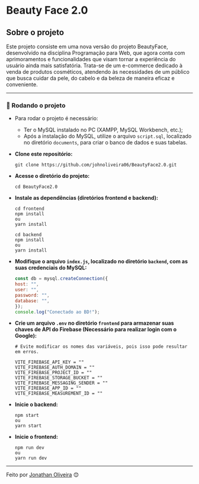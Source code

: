 <h1> Beauty Face 2.0 </h1>

## Sobre o projeto

Este projeto consiste em uma nova versão do projeto BeautyFace, desenvolvido na disciplina Programação para Web, que agora conta com aprimoramentos e funcionalidades que visam tornar a experiência do usuário ainda mais satisfatória. Trata-se de um e-commerce dedicado à venda de produtos cosméticos, atendendo às necessidades de um público que busca cuidar da pele, do cabelo e da beleza de maneira eficaz e conveniente.

---

### 🎲 Rodando o projeto

- Para rodar o projeto é necessário:

  - Ter o MySQL instalado no PC (XAMPP, MySQL Workbench, etc.);
  - Após a instalação do MySQL, utilize o arquivo `script.sql`, localizado no diretório `documents`, para criar o banco de dados e suas tabelas.
    <br/>

- **Clone este repositório:**
  ```shell
  git clone https://github.com/johnoliveira06/BeautyFace2.0.git
  ```
- **Acesse o diretório do projeto:**
  ```shell
  cd BeautyFace2.0
  ```
- **Instale as dependências (diretórios frontend e backend):**

  ```shell
  cd frontend
  npm install
  ou
  yarn install
  ```

  ```shell
  cd backend
  npm install
  ou
  yarn install
  ```

- **Modifique o arquivo `index.js`, localizado no diretório `backend`, com as suas credenciais do MySQL:**
  ```Javascript
  const db = mysql.createConnection({
  host: "",
  user: "",
  password: "",
  database: "",
  });
  console.log("Conectado ao BD!");
  ```
- **Crie um arquivo `.env` no diretório `frontend` para armazenar suas chaves de API do Firebase (Necessário para realizar login com o Google):**

  ```shell
  # Evite modificar os nomes das variáveis, pois isso pode resultar em erros.

  VITE_FIREBASE_API_KEY = ""
  VITE_FIREBASE_AUTH_DOMAIN = ""
  VITE_FIREBASE_PROJECT_ID = ""
  VITE_FIREBASE_STORAGE_BUCKET = ""
  VITE_FIREBASE_MESSAGING_SENDER = ""
  VITE_FIREBASE_APP_ID = ""
  VITE_FIREBASE_MEASUREMENT_ID = ""
  ```

- **Inicie o backend:**
  ```shell
  npm start
  ou
  yarn start
  ```
- **Inicie o frontend:**
  ```shell
  npm run dev
  ou
  yarn run dev
  ```

---

Feito por [Jonathan Oliveira](https://github.com/johnoliveira06) 😊
